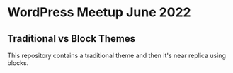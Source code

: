 # WordPress Meetup June 2022
## Traditional vs Block Themes

This repository contains a traditional theme and then it's near replica using blocks.